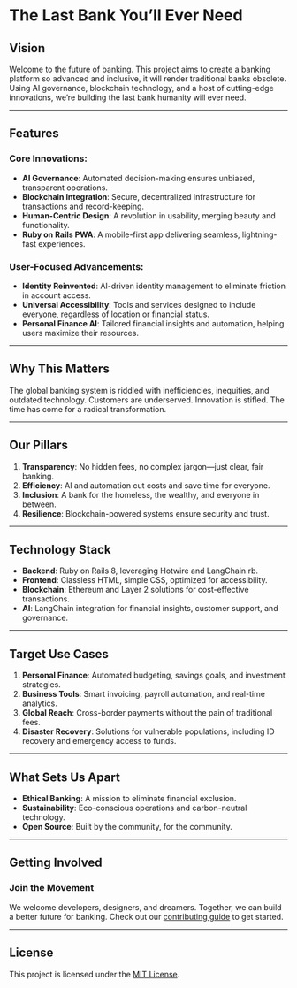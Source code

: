 # The Last Bank You’ll Ever Need

## Vision
Welcome to the future of banking. This project aims to create a banking platform so advanced and inclusive, it will render traditional banks obsolete. Using AI governance, blockchain technology, and a host of cutting-edge innovations, we’re building the last bank humanity will ever need.

---

## Features
### Core Innovations:
- **AI Governance**: Automated decision-making ensures unbiased, transparent operations.
- **Blockchain Integration**: Secure, decentralized infrastructure for transactions and record-keeping.
- **Human-Centric Design**: A revolution in usability, merging beauty and functionality.
- **Ruby on Rails PWA**: A mobile-first app delivering seamless, lightning-fast experiences.

### User-Focused Advancements:
- **Identity Reinvented**: AI-driven identity management to eliminate friction in account access.
- **Universal Accessibility**: Tools and services designed to include everyone, regardless of location or financial status.
- **Personal Finance AI**: Tailored financial insights and automation, helping users maximize their resources.

---

## Why This Matters
The global banking system is riddled with inefficiencies, inequities, and outdated technology. Customers are underserved. Innovation is stifled. The time has come for a radical transformation.

---

## Our Pillars
1. **Transparency**: No hidden fees, no complex jargon—just clear, fair banking.
2. **Efficiency**: AI and automation cut costs and save time for everyone.
3. **Inclusion**: A bank for the homeless, the wealthy, and everyone in between.
4. **Resilience**: Blockchain-powered systems ensure security and trust.

---

## Technology Stack
- **Backend**: Ruby on Rails 8, leveraging Hotwire and LangChain.rb.
- **Frontend**: Classless HTML, simple CSS, optimized for accessibility.
- **Blockchain**: Ethereum and Layer 2 solutions for cost-effective transactions.
- **AI**: LangChain integration for financial insights, customer support, and governance.

---

## Target Use Cases
1. **Personal Finance**: Automated budgeting, savings goals, and investment strategies.
2. **Business Tools**: Smart invoicing, payroll automation, and real-time analytics.
3. **Global Reach**: Cross-border payments without the pain of traditional fees.
4. **Disaster Recovery**: Solutions for vulnerable populations, including ID recovery and emergency access to funds.

---

## What Sets Us Apart
- **Ethical Banking**: A mission to eliminate financial exclusion.
- **Sustainability**: Eco-conscious operations and carbon-neutral technology.
- **Open Source**: Built by the community, for the community.

---

## Getting Involved
### Join the Movement
We welcome developers, designers, and dreamers. Together, we can build a better future for banking. Check out our [contributing guide](CONTRIBUTING.md) to get started.

---

## License
This project is licensed under the [MIT License](LICENSE).

